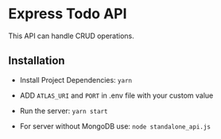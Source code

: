 # Express Todo API

This API can handle CRUD operations.

## Installation

- Install Project Dependencies:
  `yarn`

- ADD `ATLAS_URI` and `PORT` in .env file with your custom value

- Run the server:
  `yarn start`

- For server without MongoDB use:
  `node standalone_api.js`
